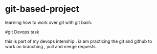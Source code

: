 # git-based-project
learning how to work over git with git bash.

#git Devops task 

this is part of my devops intenship . ia am practicing the git and github to work on branching , pull and merge requests.
